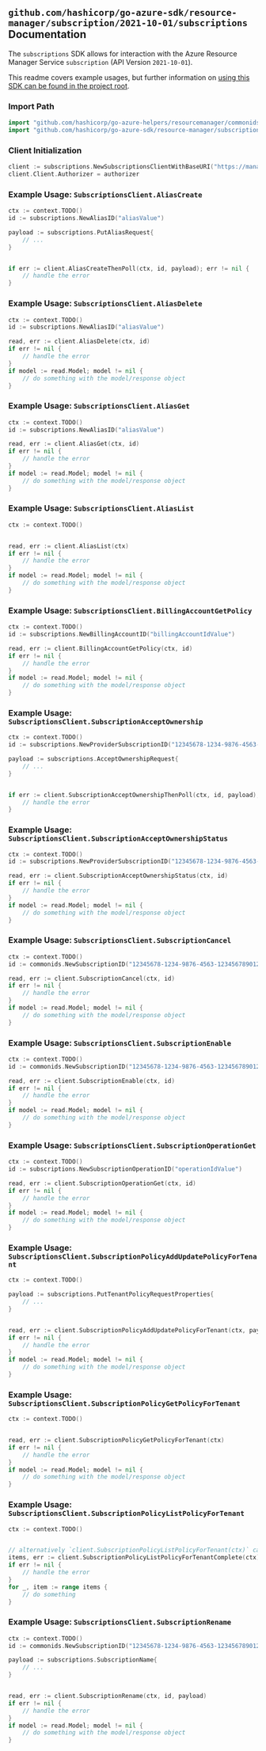 
## `github.com/hashicorp/go-azure-sdk/resource-manager/subscription/2021-10-01/subscriptions` Documentation

The `subscriptions` SDK allows for interaction with the Azure Resource Manager Service `subscription` (API Version `2021-10-01`).

This readme covers example usages, but further information on [using this SDK can be found in the project root](https://github.com/hashicorp/go-azure-sdk/tree/main/docs).

### Import Path

```go
import "github.com/hashicorp/go-azure-helpers/resourcemanager/commonids"
import "github.com/hashicorp/go-azure-sdk/resource-manager/subscription/2021-10-01/subscriptions"
```


### Client Initialization

```go
client := subscriptions.NewSubscriptionsClientWithBaseURI("https://management.azure.com")
client.Client.Authorizer = authorizer
```


### Example Usage: `SubscriptionsClient.AliasCreate`

```go
ctx := context.TODO()
id := subscriptions.NewAliasID("aliasValue")

payload := subscriptions.PutAliasRequest{
	// ...
}


if err := client.AliasCreateThenPoll(ctx, id, payload); err != nil {
	// handle the error
}
```


### Example Usage: `SubscriptionsClient.AliasDelete`

```go
ctx := context.TODO()
id := subscriptions.NewAliasID("aliasValue")

read, err := client.AliasDelete(ctx, id)
if err != nil {
	// handle the error
}
if model := read.Model; model != nil {
	// do something with the model/response object
}
```


### Example Usage: `SubscriptionsClient.AliasGet`

```go
ctx := context.TODO()
id := subscriptions.NewAliasID("aliasValue")

read, err := client.AliasGet(ctx, id)
if err != nil {
	// handle the error
}
if model := read.Model; model != nil {
	// do something with the model/response object
}
```


### Example Usage: `SubscriptionsClient.AliasList`

```go
ctx := context.TODO()


read, err := client.AliasList(ctx)
if err != nil {
	// handle the error
}
if model := read.Model; model != nil {
	// do something with the model/response object
}
```


### Example Usage: `SubscriptionsClient.BillingAccountGetPolicy`

```go
ctx := context.TODO()
id := subscriptions.NewBillingAccountID("billingAccountIdValue")

read, err := client.BillingAccountGetPolicy(ctx, id)
if err != nil {
	// handle the error
}
if model := read.Model; model != nil {
	// do something with the model/response object
}
```


### Example Usage: `SubscriptionsClient.SubscriptionAcceptOwnership`

```go
ctx := context.TODO()
id := subscriptions.NewProviderSubscriptionID("12345678-1234-9876-4563-123456789012")

payload := subscriptions.AcceptOwnershipRequest{
	// ...
}


if err := client.SubscriptionAcceptOwnershipThenPoll(ctx, id, payload); err != nil {
	// handle the error
}
```


### Example Usage: `SubscriptionsClient.SubscriptionAcceptOwnershipStatus`

```go
ctx := context.TODO()
id := subscriptions.NewProviderSubscriptionID("12345678-1234-9876-4563-123456789012")

read, err := client.SubscriptionAcceptOwnershipStatus(ctx, id)
if err != nil {
	// handle the error
}
if model := read.Model; model != nil {
	// do something with the model/response object
}
```


### Example Usage: `SubscriptionsClient.SubscriptionCancel`

```go
ctx := context.TODO()
id := commonids.NewSubscriptionID("12345678-1234-9876-4563-123456789012")

read, err := client.SubscriptionCancel(ctx, id)
if err != nil {
	// handle the error
}
if model := read.Model; model != nil {
	// do something with the model/response object
}
```


### Example Usage: `SubscriptionsClient.SubscriptionEnable`

```go
ctx := context.TODO()
id := commonids.NewSubscriptionID("12345678-1234-9876-4563-123456789012")

read, err := client.SubscriptionEnable(ctx, id)
if err != nil {
	// handle the error
}
if model := read.Model; model != nil {
	// do something with the model/response object
}
```


### Example Usage: `SubscriptionsClient.SubscriptionOperationGet`

```go
ctx := context.TODO()
id := subscriptions.NewSubscriptionOperationID("operationIdValue")

read, err := client.SubscriptionOperationGet(ctx, id)
if err != nil {
	// handle the error
}
if model := read.Model; model != nil {
	// do something with the model/response object
}
```


### Example Usage: `SubscriptionsClient.SubscriptionPolicyAddUpdatePolicyForTenant`

```go
ctx := context.TODO()

payload := subscriptions.PutTenantPolicyRequestProperties{
	// ...
}


read, err := client.SubscriptionPolicyAddUpdatePolicyForTenant(ctx, payload)
if err != nil {
	// handle the error
}
if model := read.Model; model != nil {
	// do something with the model/response object
}
```


### Example Usage: `SubscriptionsClient.SubscriptionPolicyGetPolicyForTenant`

```go
ctx := context.TODO()


read, err := client.SubscriptionPolicyGetPolicyForTenant(ctx)
if err != nil {
	// handle the error
}
if model := read.Model; model != nil {
	// do something with the model/response object
}
```


### Example Usage: `SubscriptionsClient.SubscriptionPolicyListPolicyForTenant`

```go
ctx := context.TODO()


// alternatively `client.SubscriptionPolicyListPolicyForTenant(ctx)` can be used to do batched pagination
items, err := client.SubscriptionPolicyListPolicyForTenantComplete(ctx)
if err != nil {
	// handle the error
}
for _, item := range items {
	// do something
}
```


### Example Usage: `SubscriptionsClient.SubscriptionRename`

```go
ctx := context.TODO()
id := commonids.NewSubscriptionID("12345678-1234-9876-4563-123456789012")

payload := subscriptions.SubscriptionName{
	// ...
}


read, err := client.SubscriptionRename(ctx, id, payload)
if err != nil {
	// handle the error
}
if model := read.Model; model != nil {
	// do something with the model/response object
}
```
